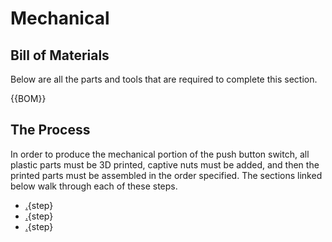 # Mechanical

## Bill of Materials

Below are all the parts and tools that are required to complete this section.

{{BOM}}

## The Process

In order to produce the mechanical portion of the push button switch, all plastic parts must be 3D printed, captive nuts must be added, and then the printed parts must be assembled in the order specified. The sections linked below walk through each of these steps.
 
* [.](./print.md){step}
* [.](./clean_up_prints.md){step}
* [.](./captive_nuts.md){step}
